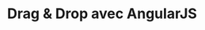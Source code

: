 ---
layout: post
title: Drag & Drop avec AngularJS
category: article
resume: Le drag & drop est revenu à la mode avec l'arrivée des tablettes et des smartphones. Un temps boudé par les développeurs web, il est de bon ton d'offrir de tels mécanismes dans nos applications web.
url: http://www.frangular.com/2013/02/drag-drop-avec-angularjs.html
---